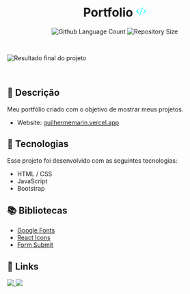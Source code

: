 <h1 align="center">
  Portfolio <img width="25px" src="https://raw.githubusercontent.com/EvanderInacio/Portfolio/3954a3ad525e1e2f9f58dac1417aae0abcdd176c/public/icon.svg"/>
</h1>

 <p align="center">  
  <img alt="Github Language Count" src="https://img.shields.io/github/languages/count/xGuiilherme/Portfolio?color=00FFFB">
  <img alt="Repository Size" src="https://img.shields.io/github/repo-size/xGuiilherme/Portfolio?color=00FFFB">
</p>

<br>

![Resultado final do projeto](https://raw.githubusercontent.com/xGuiilherme/LandingPagePortfolio/master/assets/images/thumb.png)

<br>

## 📝 Descrição 

Meu portfólio criado com o objetivo de mostrar meus projetos. 

- Website: [guilhermemarin.vercel.app](https://guilhermemarin.vercel.app/)

## 🚀 Tecnologias

Esse projeto foi desenvolvido com as seguintes tecnologias:

- HTML / CSS
- JavaScript
- Bootstrap

## 📚 Bibliotecas

- [Google Fonts](https://fonts.google.com/)
- [React Icons](https://react-icons.github.io/react-icons/)
- [Form Submit](https://formsubmit.co/)

## 🔗 Links

<p align="left">

 <a href="https://www.linkedin.com/in//guilhermehm" alt="Linkedin">
  <img src="https://img.shields.io/badge/-Linkedin-000?style=for-the-badge&logo=Linkedin&logoColor=0A66C2&link=https://www.linkedin.com/in/guilhermehm"/> 
 </a>  

 <a href="https://guilhermemarin.vercel.app" alt="Portfolio">
  <img src="https://img.shields.io/badge/my_portfolio-000?style=for-the-badge&logo=ko-fi&logoColor=FFF&link=https://www.guilhermemarin.com/"/>
 </a>

 </p>
